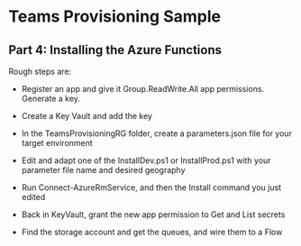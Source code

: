 # Teams Provisioning Sample

## Part 4: Installing the Azure Functions

Rough steps are:

 * Register an app and give it Group.ReadWrite.All app permissions. Generate a key.

 * Create a Key Vault and add the key

 * In the TeamsProvisioningRG folder, create a parameters.json file for your target environment

* Edit and adapt one of the InstallDev.ps1 or InstallProd.ps1 with your parameter file name and desired geography

* Run Connect-AzureRmService, and then the Install command you just edited

* Back in KeyVault, grant the new app permission to Get and List secrets

* Find the storage account and get the queues, and wire them to a Flow
